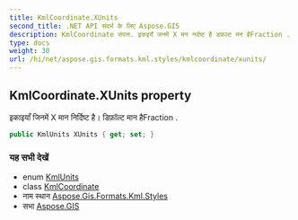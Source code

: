 ```yaml
---
title: KmlCoordinate.XUnits
second_title: .NET API संदर्भ के लिए Aspose.GIS
description: KmlCoordinate संपत्त. इकइयँ जनमें X मन नर्दष्ट है डफ़ल्ट मन हैFraction .
type: docs
weight: 30
url: /hi/net/aspose.gis.formats.kml.styles/kmlcoordinate/xunits/
---
```

## KmlCoordinate.XUnits property

इकाइयाँ जिनमें X मान निर्दिष्ट है। डिफ़ॉल्ट मान हैFraction .

```csharp
public KmlUnits XUnits { get; set; }
```

### यह सभी देखें

* enum [KmlUnits](../../kmlunits/)
* class [KmlCoordinate](../)
* नाम स्थान [Aspose.Gis.Formats.Kml.Styles](../../kmlcoordinate/)
* सभा [Aspose.GIS](../../../)


